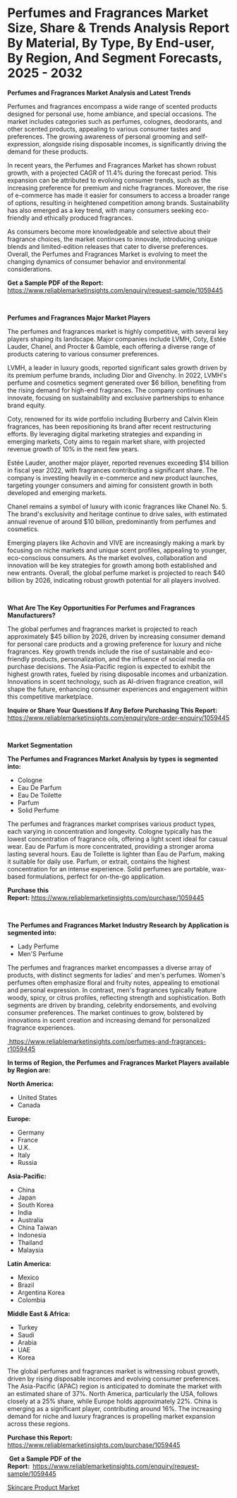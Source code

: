 <p><h1>Perfumes and Fragrances Market Size, Share & Trends Analysis Report By Material, By Type, By End-user, By Region, And Segment Forecasts, 2025 - 2032</h1></p><p><strong>Perfumes and Fragrances Market Analysis and Latest Trends</strong></p>
<p><p>Perfumes and fragrances encompass a wide range of scented products designed for personal use, home ambiance, and special occasions. The market includes categories such as perfumes, colognes, deodorants, and other scented products, appealing to various consumer tastes and preferences. The growing awareness of personal grooming and self-expression, alongside rising disposable incomes, is significantly driving the demand for these products.</p><p>In recent years, the Perfumes and Fragrances Market has shown robust growth, with a projected CAGR of 11.4% during the forecast period. This expansion can be attributed to evolving consumer trends, such as the increasing preference for premium and niche fragrances. Moreover, the rise of e-commerce has made it easier for consumers to access a broader range of options, resulting in heightened competition among brands. Sustainability has also emerged as a key trend, with many consumers seeking eco-friendly and ethically produced fragrances.</p><p>As consumers become more knowledgeable and selective about their fragrance choices, the market continues to innovate, introducing unique blends and limited-edition releases that cater to diverse preferences. Overall, the Perfumes and Fragrances Market is evolving to meet the changing dynamics of consumer behavior and environmental considerations.</p></p>
<p><strong>Get a Sample PDF of the Report:&nbsp;</strong> <a href="https://www.reliablemarketinsights.com/enquiry/request-sample/1059445?utm_campaign=2240&utm_medium=2&utm_source=Github&utm_content=ia&utm_term=05042025&utm_id=perfumes-and-fragrances">https://www.reliablemarketinsights.com/enquiry/request-sample/1059445</a></p>
<p>&nbsp;</p>
<p><strong>Perfumes and Fragrances Major Market Players</strong></p>
<p><p>The perfumes and fragrances market is highly competitive, with several key players shaping its landscape. Major companies include LVMH, Coty, Estée Lauder, Chanel, and Procter & Gamble, each offering a diverse range of products catering to various consumer preferences.</p><p>LVMH, a leader in luxury goods, reported significant sales growth driven by its premium perfume brands, including Dior and Givenchy. In 2022, LVMH's perfume and cosmetics segment generated over $6 billion, benefiting from the rising demand for high-end fragrances. The company continues to innovate, focusing on sustainability and exclusive partnerships to enhance brand equity.</p><p>Coty, renowned for its wide portfolio including Burberry and Calvin Klein fragrances, has been repositioning its brand after recent restructuring efforts. By leveraging digital marketing strategies and expanding in emerging markets, Coty aims to regain market share, with projected revenue growth of 10% in the next few years.</p><p>Estée Lauder, another major player, reported revenues exceeding $14 billion in fiscal year 2022, with fragrances contributing a significant share. The company is investing heavily in e-commerce and new product launches, targeting younger consumers and aiming for consistent growth in both developed and emerging markets.</p><p>Chanel remains a symbol of luxury with iconic fragrances like Chanel No. 5. The brand's exclusivity and heritage continue to drive sales, with estimated annual revenue of around $10 billion, predominantly from perfumes and cosmetics.</p><p>Emerging players like Achovin and VIVE are increasingly making a mark by focusing on niche markets and unique scent profiles, appealing to younger, eco-conscious consumers. As the market evolves, collaboration and innovation will be key strategies for growth among both established and new entrants. Overall, the global perfume market is projected to reach $40 billion by 2026, indicating robust growth potential for all players involved.</p></p>
<p>&nbsp;</p>
<p><strong>What Are The Key Opportunities For Perfumes and Fragrances Manufacturers?</strong></p>
<p><p>The global perfumes and fragrances market is projected to reach approximately $45 billion by 2026, driven by increasing consumer demand for personal care products and a growing preference for luxury and niche fragrances. Key growth trends include the rise of sustainable and eco-friendly products, personalization, and the influence of social media on purchase decisions. The Asia-Pacific region is expected to exhibit the highest growth rates, fueled by rising disposable incomes and urbanization. Innovations in scent technology, such as AI-driven fragrance creation, will shape the future, enhancing consumer experiences and engagement within this competitive marketplace.</p></p>
<p><strong>Inquire or Share Your Questions If Any Before Purchasing This Report:</strong> <a href="https://www.reliablemarketinsights.com/enquiry/pre-order-enquiry/1059445?utm_campaign=2240&utm_medium=2&utm_source=Github&utm_content=ia&utm_term=05042025&utm_id=perfumes-and-fragrances">https://www.reliablemarketinsights.com/enquiry/pre-order-enquiry/1059445</a></p>
<p>&nbsp;</p>
<p><strong>Market Segmentation</strong></p>
<p><strong>The Perfumes and Fragrances Market Analysis by types is segmented into:</strong></p>
<p><ul><li>Cologne</li><li>Eau De Parfum</li><li>Eau De Toilette</li><li>Parfum</li><li>Solid Perfume</li></ul></p>
<p><p>The perfumes and fragrances market comprises various product types, each varying in concentration and longevity. Cologne typically has the lowest concentration of fragrance oils, offering a light scent ideal for casual wear. Eau de Parfum is more concentrated, providing a stronger aroma lasting several hours. Eau de Toilette is lighter than Eau de Parfum, making it suitable for daily use. Parfum, or extrait, contains the highest concentration for an intense experience. Solid perfumes are portable, wax-based formulations, perfect for on-the-go application.</p></p>
<p><strong>Purchase this Report:&nbsp;</strong><a href="https://www.reliablemarketinsights.com/purchase/1059445?utm_campaign=2240&utm_medium=2&utm_source=Github&utm_content=ia&utm_term=05042025&utm_id=perfumes-and-fragrances">https://www.reliablemarketinsights.com/purchase/1059445</a></p>
<p>&nbsp;</p>
<p><strong>The Perfumes and Fragrances Market Industry Research by Application is segmented into:</strong></p>
<p><ul><li>Lady Perfume</li><li>Men'S Perfume</li></ul></p>
<p><p>The perfumes and fragrances market encompasses a diverse array of products, with distinct segments for ladies' and men's perfumes. Women's perfumes often emphasize floral and fruity notes, appealing to emotional and personal expression. In contrast, men's fragrances typically feature woody, spicy, or citrus profiles, reflecting strength and sophistication. Both segments are driven by branding, celebrity endorsements, and evolving consumer preferences. The market continues to grow, bolstered by innovations in scent creation and increasing demand for personalized fragrance experiences.</p></p>
<p><a href="https://www.reliablemarketinsights.com/perfumes-and-fragrances-r1059445?utm_campaign=2240&utm_medium=2&utm_source=Github&utm_content=ia&utm_term=05042025&utm_id=perfumes-and-fragrances">&nbsp;https://www.reliablemarketinsights.com/perfumes-and-fragrances-r1059445</a></p>
<p><strong>In terms of Region, the Perfumes and Fragrances Market Players available by Region are:</strong></p>
<p>
    <p> <strong> North America: </strong>
        <ul>
            <li>United States</li>
            <li>Canada</li>
        </ul>
        </p> 
    <p> <strong> Europe: </strong>
        <ul>
            <li>Germany</li>
            <li>France</li>
            <li>U.K.</li>
            <li>Italy</li>
            <li>Russia</li>
        </ul>
        </p> 
    <p> <strong> Asia-Pacific: </strong>
        <ul>
            <li>China</li>
            <li>Japan</li>
            <li>South Korea</li>
            <li>India</li>
            <li>Australia</li>
            <li>China Taiwan</li>
            <li>Indonesia</li>
            <li>Thailand</li>
            <li>Malaysia</li>
        </ul>
        </p> 
    <p> <strong> Latin America: </strong>
        <ul>
            <li>Mexico</li>
            <li>Brazil</li>
            <li>Argentina Korea</li>
            <li>Colombia</li>
        </ul>
        </p> 
    <p> <strong> Middle East & Africa: </strong>
        <ul>
            <li>Turkey</li>
            <li>Saudi</li>
            <li>Arabia</li>
            <li>UAE</li>
            <li>Korea</li>
        </ul>
    </p>
    </p>
<p><p>The global perfumes and fragrances market is witnessing robust growth, driven by rising disposable incomes and evolving consumer preferences. The Asia-Pacific (APAC) region is anticipated to dominate the market with an estimated share of 37%. North America, particularly the USA, follows closely at a 25% share, while Europe holds approximately 22%. China is emerging as a significant player, contributing around 16%. The increasing demand for niche and luxury fragrances is propelling market expansion across these regions.</p></p>
<p><strong>Purchase this Report: </strong><a href="https://www.reliablemarketinsights.com/purchase/1059445?utm_campaign=2240&utm_medium=2&utm_source=Github&utm_content=ia&utm_term=05042025&utm_id=perfumes-and-fragrances">https://www.reliablemarketinsights.com/purchase/1059445</a></p>
<p>&nbsp;<strong>Get a Sample PDF of the Report:&nbsp;&nbsp;</strong><a href="https://www.reliablemarketinsights.com/enquiry/request-sample/1059445?utm_campaign=2240&utm_medium=2&utm_source=Github&utm_content=ia&utm_term=05042025&utm_id=perfumes-and-fragrances">https://www.reliablemarketinsights.com/enquiry/request-sample/1059445</a></p>
<p><strong></strong></p>
<p><p><a href="https://github.com/stillsfloria19981/Market-Research-Report-List-1/blob/main/skincare-product-market.md?utm_campaign=2240&utm_medium=2&utm_source=Github&utm_content=ia&utm_term=05042025&utm_id=perfumes-and-fragrances">Skincare Product Market</a></p></p>